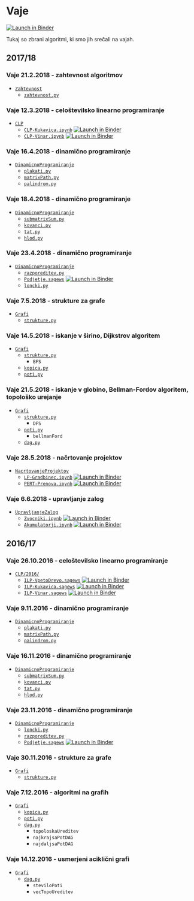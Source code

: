 # Vaje

[![Launch in Binder](https://mybinder.org/badge.svg)](https://mybinder.org/v2/gh/jaanos/operacijske-raziskave/master?filepath=vaje/)

Tukaj so zbrani algoritmi, ki smo jih srečali na vajah.

## 2017/18

### Vaje 21.2.2018 - zahtevnost algoritmov

* [`Zahtevnost`](Zahtevnost/)
    - [`zahtevnost.py`](Zahtevnost/zahtevnost.py)

### Vaje 12.3.2018 - celoštevilsko linearno programiranje

* [`CLP`](CLP/)
    - [`CLP-Kukavica.ipynb`](CLP/CLP-Kukavica.ipynb) [![Launch in Binder](https://mybinder.org/badge.svg)](https://mybinder.org/v2/gh/jaanos/operacijske-raziskave/master?filepath=vaje/CLP/CLP-Kukavica.ipynb)
    - [`CLP-Vinar.ipynb`](CLP/CLP-Vinar.ipynb) [![Launch in Binder](https://mybinder.org/badge.svg)](https://mybinder.org/v2/gh/jaanos/operacijske-raziskave/master?filepath=vaje/CLP/CLP-Vinar.ipynb)

### Vaje 16.4.2018 - dinamično programiranje

* [`DinamicnoProgramiranje`](DinamicnoProgramiranje/)
    - [`plakati.py`](DinamicnoProgramiranje/plakati.py)
    - [`matrixPath.py`](DinamicnoProgramiranje/matrixPath.py)
    - [`palindrom.py`](DinamicnoProgramiranje/palindrom.py)

### Vaje 18.4.2018 - dinamično programiranje

* [`DinamicnoProgramiranje`](DinamicnoProgramiranje/)
    - [`submatrixSum.py`](DinamicnoProgramiranje/submatrixSum.py)
    - [`kovanci.py`](DinamicnoProgramiranje/kovanci.py)
    - [`tat.py`](DinamicnoProgramiranje/tat.py)
    - [`hlod.py`](DinamicnoProgramiranje/hlod.py)

### Vaje 23.4.2018 - dinamično programiranje

* [`DinamicnoProgramiranje`](DinamicnoProgramiranje/)
    - [`razporeditev.py`](DinamicnoProgramiranje/razporeditev.py)
    - [`Podjetje.sagews`](DinamicnoProgramiranje/Podjetje.sagews) [![Launch in Binder](https://mybinder.org/badge.svg)](https://mybinder.org/v2/gh/jaanos/operacijske-raziskave/master?filepath=vaje/DinamicnoProgramiranje/Podjetje.sagews)
    - [`loncki.py`](DinamicnoProgramiranje/loncki.py)

### Vaje 7.5.2018 - strukture za grafe

* [`Grafi`](Grafi/)
    - [`strukture.py`](Grafi/strukture.py)

### Vaje 14.5.2018 - iskanje v širino, Dijkstrov algoritem

* [`Grafi`](Grafi/)
    - [`strukture.py`](Grafi/strukture.py)
        + `BFS`
    - [`kopica.py`](Grafi/kopica.py)
    - [`poti.py`](Grafi/poti.py)

### Vaje 21.5.2018 - iskanje v globino, Bellman-Fordov algoritem, topološko urejanje

* [`Grafi`](Grafi/)
    - [`strukture.py`](Grafi/strukture.py)
        + `DFS`
    - [`poti.py`](Grafi/poti.py)
        + `bellmanFord`
    - [`dag.py`](Grafi/dag.py)

### Vaje 28.5.2018 - načrtovanje projektov

* [`NacrtovanjeProjektov`](NacrtovanjeProjektov/)
    - [`LP-Gradbinec.ipynb`](NacrtovanjeProjektov/LP-Gradbinec.ipynb) [![Launch in Binder](https://mybinder.org/badge.svg)](https://mybinder.org/v2/gh/jaanos/operacijske-raziskave/master?filepath=vaje/NacrtovanjeProjektov/LP-Gradbinec.ipynb)
    - [`PERT-Prenova.ipynb`](NacrtovanjeProjektov/PERT-Prenova.ipynb) [![Launch in Binder](https://mybinder.org/badge.svg)](https://mybinder.org/v2/gh/jaanos/operacijske-raziskave/master?filepath=vaje/NacrtovanjeProjektov/PERT-Prenova.ipynb)

### Vaje 6.6.2018 - upravljanje zalog

* [`UpravljanjeZalog`](UpravljanjeZalog/)
    - [`Zvocniki.ipynb`](UpravljanjeZalog/Zvocniki.ipynb) [![Launch in Binder](https://mybinder.org/badge.svg)](https://mybinder.org/v2/gh/jaanos/operacijske-raziskave/master?filepath=vaje/UpravljanjeZalog/Zvocniki.ipynb)
    - [`Akumulatorji.ipynb`](UpravljanjeZalog/Akumulatorji.ipynb) [![Launch in Binder](https://mybinder.org/badge.svg)](https://mybinder.org/v2/gh/jaanos/operacijske-raziskave/master?filepath=vaje/UpravljanjeZalog/Akumulatorji.ipynb)

## 2016/17

### Vaje 26.10.2016 - celoštevilsko linearno programiranje

* [`CLP/2016/`](CLP/2016/)
    - [`ILP-VpetoDrevo.sagews`](CLP/2016/ILP-VpetoDrevo.sagews) [![Launch in Binder](https://mybinder.org/badge.svg)](https://mybinder.org/v2/gh/jaanos/operacijske-raziskave/master?filepath=vaje/CLP/2016/ILP-VpetoDrevo.sagews)
    - [`ILP-Kukavica.sagews`](CLP/2016/ILP-Kukavica.sagews) [![Launch in Binder](https://mybinder.org/badge.svg)](https://mybinder.org/v2/gh/jaanos/operacijske-raziskave/master?filepath=vaje/CLP/2016/ILP-Kukavica.sagews)
    - [`ILP-Vinar.sagews`](CLP/2016/ILP-Vinar.sagews) [![Launch in Binder](https://mybinder.org/badge.svg)](https://mybinder.org/v2/gh/jaanos/operacijske-raziskave/master?filepath=vaje/CLP/2016/ILP-Vinar.sagews)

### Vaje 9.11.2016 - dinamično programiranje

* [`DinamicnoProgramiranje`](DinamicnoProgramiranje/)
    - [`plakati.py`](DinamicnoProgramiranje/plakati.py)
    - [`matrixPath.py`](DinamicnoProgramiranje/matrixPath.py)
    - [`palindrom.py`](DinamicnoProgramiranje/palindrom.py)

### Vaje 16.11.2016 - dinamično programiranje

* [`DinamicnoProgramiranje`](DinamicnoProgramiranje/)
    - [`submatrixSum.py`](DinamicnoProgramiranje/submatrixSum.py)
    - [`kovanci.py`](DinamicnoProgramiranje/kovanci.py)
    - [`tat.py`](DinamicnoProgramiranje/tat.py)
    - [`hlod.py`](DinamicnoProgramiranje/hlod.py)

### Vaje 23.11.2016 - dinamično programiranje

* [`DinamicnoProgramiranje`](DinamicnoProgramiranje/)
    - [`loncki.py`](DinamicnoProgramiranje/loncki.py)
    - [`razporeditev.py`](DinamicnoProgramiranje/razporeditev.py)
    - [`Podjetje.sagews`](DinamicnoProgramiranje/Podjetje.sagews) [![Launch in Binder](https://mybinder.org/badge.svg)](https://mybinder.org/v2/gh/jaanos/operacijske-raziskave/master?filepath=vaje/DinamicnoProgramiranje/Podjetje.sagews)

### Vaje 30.11.2016 - strukture za grafe

* [`Grafi`](Grafi/)
    - [`strukture.py`](Grafi/strukture.py)

### Vaje 7.12.2016 - algoritmi na grafih

* [`Grafi`](Grafi/)
    - [`kopica.py`](Grafi/kopica.py)
    - [`poti.py`](Grafi/poti.py)
    - [`dag.py`](Grafi/dag.py)
        + `topoloskaUreditev`
        + `najkrajsaPotDAG`
        + `najdaljsaPotDAG`

### Vaje 14.12.2016 - usmerjeni aciklični grafi

* [`Grafi`](Grafi/)
    - [`dag.py`](Grafi/dag.py)
        + `steviloPoti`
        + `vecTopoUreditev`
